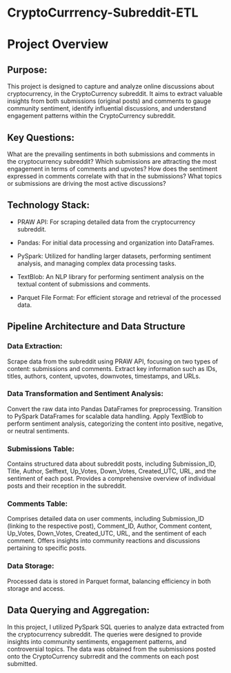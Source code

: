 # CryptoCurrrency-Subreddit-ETL

# Project Overview
## Purpose:
This project is designed to capture and analyze online discussions about cryptocurrency, in the CryptoCurrency subreddit. It aims to extract valuable insights from both submissions (original posts) and comments to gauge community sentiment, identify influential discussions, and understand engagement patterns within the CryptoCurrency subreddit.

## Key Questions:

What are the prevailing sentiments in both submissions and comments in the cryptocurrency subreddit?
Which submissions are attracting the most engagement in terms of comments and upvotes?
How does the sentiment expressed in comments correlate with that in the submissions?
What topics or submissions are driving the most active discussions?

## Technology Stack:

- PRAW API: For scraping detailed data from the cryptocurrency subreddit.
  
- Pandas: For initial data processing and organization into DataFrames.
  
- PySpark: Utilized for handling larger datasets, performing sentiment analysis, and managing complex data processing tasks.

- TextBlob: An NLP library for performing sentiment analysis on the textual content of submissions and comments.

- Parquet File Format: For efficient storage and retrieval of the processed data.

## Pipeline Architecture and Data Structure

### Data Extraction:

Scrape data from the subreddit using PRAW API, focusing on two types of content: submissions and comments.
Extract key information such as IDs, titles, authors, content, upvotes, downvotes, timestamps, and URLs.

### Data Transformation and Sentiment Analysis:

Convert the raw data into Pandas DataFrames for preprocessing.
Transition to PySpark DataFrames for scalable data handling.
Apply TextBlob to perform sentiment analysis, categorizing the content into positive, negative, or neutral sentiments.

### Submissions Table:

Contains structured data about subreddit posts, including Submission_ID, Title, Author, Selftext, Up_Votes, Down_Votes, Created_UTC, URL, and the sentiment of each post.
Provides a comprehensive overview of individual posts and their reception in the subreddit.

### Comments Table:

Comprises detailed data on user comments, including Submission_ID (linking to the respective post), Comment_ID, Author, Comment content, Up_Votes, Down_Votes, Created_UTC, URL, and the sentiment of each comment.
Offers insights into community reactions and discussions pertaining to specific posts.

### Data Storage:

Processed data is stored in Parquet format, balancing efficiency in both storage and access.

## Data Querying and Aggregation:

In this project, I utilized PySpark SQL queries to analyze data extracted from the cryptocurrency subreddit. The queries were designed to provide insights into community sentiments, engagement patterns, and controversial topics. The data was obtained from the submissions posted onto the CryptoCurrency subrredit and the comments on each post submitted.


